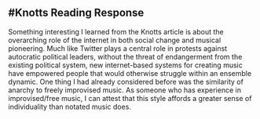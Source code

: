 #Knotts Reading Response
-
Something interesting I learned from the Knotts article is about the overarching role of the internet in both social change and musical pioneering. Much like Twitter plays a central role in protests against autocratic political leaders, without the threat of endangerment from the existing political system, new internet-based systems for creating music have empowered people that would otherwise struggle within an ensemble dynamic. One thing I had already considered before was the similarity of anarchy to freely improvised music. As someone who has experience in improvised/free music, I can attest that this style affords a greater sense of individuality than notated music does.